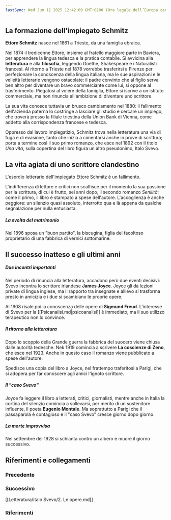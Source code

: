 ```yaml
---
lastSync: Wed Jun 11 2025 12:42:09 GMT+0200 (Ora legale dell’Europa centrale)
---
```

## La formazione dell'impiegato Schmitz
**Ettore Schmitz** nasce nel 1861 a Trieste, da una famiglia ebraica.

Nel 1874 il tredicenne Ettore, insieme al fratello maggiore parte in Baviera, per apprendere la lingua tedesca e la pratica contabile.
Si avvicina alla **letteratura** e alla **filosofia**, leggendo Goethe, Shakespeare e i Naturalisti francesi.
Al ritorno a Trieste nel 1878 vorrebbe trasferirsi a Firenze per perfezionare la conoscenza della lingua italiana, ma le sue aspirazioni e le velleità letterarie vengono ostacolate: il padre convinto che al figlio serva ben altro per diventare un bravo commerciante come lui, si oppone al trasferimento.
Piegatosi al volere della famiglia, Ettore si iscrive a un istituto commerciale, ma non rinuncia all'ambizione di diventare uno scrittore.

La sua vita conosce tuttavia un brusco cambiamento nel 1880: il fallimento dell'azienda paterna lo costringe a lasciare gli studio e cercare un impiego, che troverà presso la filiale triestina della Union Bank di Vienna, come addetto alla corrispondenza francese e tedesca.

Oppresso dal lavoro impiegatizio, Schmitz trova nella letteratura una via di fuga e di evasione, tanto che inizia a cimentarsi anche in prove di scrittura; porta a termine così il suo primo romanzo, che esce nel 1892 con il titolo *Una vita*, sulla copertina del libro figura un altro pseudonimo, Italo Svevo.

## La vita agiata di uno scrittore clandestino
L'esordio letterario dell'impiegato Ettore Schmitz è un fallimento.

L'indifferenza di lettore e critici non scalfisce per il momento la sua passione per la scrittura, di cui è frutto, sei anni dopo, il secondo romanzo *Senilità*: come il primo, il libro è stampato a spese dell'autore. L'accoglienza è anche peggiore: un silenzio quasi assoluto, interrotto qua e là appena da qualche segnalazione per nulla entusiasta.

##### La svolta del matrimonio
Nel 1896 sposa un "buon partito", la biscugina, figlia del facoltoso proprietario di una fabbrica di vernici sottomarine.

## Il successo inatteso e gli ultimi anni
##### Due incontri importanti
Nel periodo di rinuncia alla letteratura, accadono però due eventi decisivi: Svevo incontra lo scrittore irlandese **James Joyce**. Joyce gli dà lezioni private di lingua inglese, ma il rapporto tra insegnate e allievo si trasforma presto in amicizia e i due si scambiano le proprie opere.

Al 1908 risale poi la conoscenza delle opere di **Sigmund Freud**. L'interesse di Svevo per la [[Psicanalisi.md|psicoanalisi]] è immediato, ma il suo utilizzo terapeutico non lo convince.

##### Il ritorno alla letteratura
Dopo lo scoppio della Grande guerra la fabbrica del suocero viene chiusa dalle autorità tedesche. Nek 1919 comincia a scrivere **La coscienze di Zeno**, che esce nel 1923. Anche in questo caso il romanzo viene pubblicato a spese dell'autore.

Spedisce una copia del libro a Joyce, nel  frattempo traferitosi a Parigi, che si adopera per far conoscere agli amici l'ignoto scrittore.

##### Il "caso Svevo"
Joyce fa leggere il libro a letterati, critici, giornalisti, mentre anche in Italia la cortina del silenzio comincia a sollevarsi, per merito di un sostenitore influente, il poeta **Eugenio Montale**. Ma soprattutto a Parigi che il passaparola è contagioso e il "caso Svevo" cresce giorno dopo giorno.

##### La morte improvvisa
Nel settembre del 1928 si schianta contro un albero e muore il giorno successivo.


## Riferimenti e collegamenti
### Precedente


### Successivo
[[Letteratura/Italo Svevo/2. Le opere.md]]

### Riferimenti
